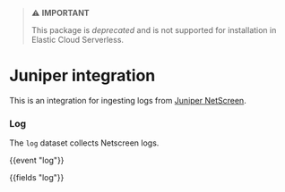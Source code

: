 > ⚠️ **IMPORTANT**
>
> This package is *deprecated* and is not supported for installation in Elastic Cloud Serverless.

# Juniper integration

This is an integration for ingesting logs from [Juniper NetScreen](https://www.juniper.net/documentation/en_US/release-independent/screenos/information-products/pathway-pages/netscreen-series/product/).

### Log

The `log` dataset collects Netscreen logs.

{{event "log"}}

{{fields "log"}}
